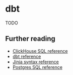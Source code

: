 # dbt

TODO

## Further reading

- [ClickHouse SQL reference](https://clickhouse.com/docs/en/sql-reference)
- [dbt reference](https://docs.getdbt.com/reference/references-overview)
- [Jinja syntax reference](https://jinja.palletsprojects.com/en/3.1.x/templates/)
- [Postgres SQL reference](https://www.postgresql.org/docs/current/sql-commands.html)
